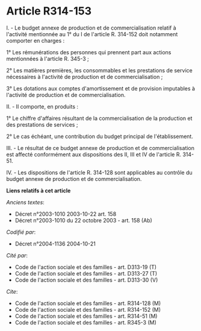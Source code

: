 # Article R314-153

I. - Le budget annexe de production et de commercialisation relatif à l'activité mentionnée au 1° du I de l'article R.
314-152 doit notamment comporter en charges :

1° Les rémunérations des personnes qui prennent part aux actions mentionnées à l'article R. 345-3 ;

2° Les matières premières, les consommables et les prestations de service nécessaires à l'activité de production et de
commercialisation ;

3° Les dotations aux comptes d'amortissement et de provision imputables à l'activité de production et de commercialisation.

II. - Il comporte, en produits :

1° Le chiffre d'affaires résultant de la commercialisation de la production et des prestations de services ;

2° Le cas échéant, une contribution du budget principal de l'établissement.

III. - Le résultat de ce budget annexe de production et de commercialisation est affecté conformément aux dispositions des
II, III et IV de l'article R. 314-51.

IV. - Les dispositions de l'article R. 314-128 sont applicables au contrôle du budget annexe de production et de
commercialisation.

**Liens relatifs à cet article**

_Anciens textes_:

  - Décret n°2003-1010 2003-10-22 art. 158
  - Décret n°2003-1010 du 22 octobre 2003 - art. 158 (Ab)

_Codifié par_:

  - Décret n°2004-1136 2004-10-21

_Cité par_:

  - Code de l'action sociale et des familles - art. D313-19 (T)
  - Code de l'action sociale et des familles - art. D313-27 (T)
  - Code de l'action sociale et des familles - art. D313-30 (V)

_Cite_:

  - Code de l'action sociale et des familles - art. R314-128 (M)
  - Code de l'action sociale et des familles - art. R314-152 (M)
  - Code de l'action sociale et des familles - art. R314-51 (M)
  - Code de l'action sociale et des familles - art. R345-3 (M)
